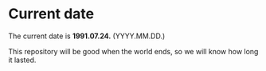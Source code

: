 # Current date

The current date is **1991.07.24.** (YYYY.MM.DD.)

This repository will be good when the world ends, so we will know how long it lasted.